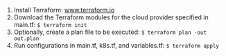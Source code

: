 1. Install Terraform: www.terraform.io
2. Download the Terraform modules for the cloud provider specified in main.tf: `$ terraform init`
3. Optionally, create a plan file to be executed: `$ terraform plan -out out.plan`
3. Run configurations in main.tf, k8s.tf, and variables.tf: `$ terraform apply`